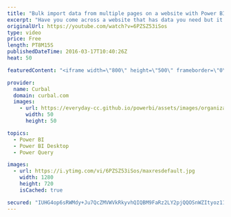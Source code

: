 ```yaml
---
title: "Bulk import data from multiple pages on a website with Power BI Desktop - Power BI Tips & Tricks #04"
excerpt: "Have you come across a website that has data you need but it is presented in multiple pages? Downloading page by page can be frustrating and time consuming. In this short video, I will show you how to iterate multiple pages on a website to import the data using Power BI.  LINK to NFL site: http://www.nfl.com/stats/categorystats?tabSeq=2&offensiveStatisticCategory=TEAM_PASSING&conference=ALL&role=TM&season=2015&seasonType=REG"
originalUrl: https://youtube.com/watch?v=6PZSZ53iSos
type: video
price: Free
length: PT8M15S
publishedDateTime: 2016-03-17T10:40:26Z
heat: 50

featuredContent: "<iframe width=\"800\" height=\"500\" frameborder=\"0\" src=\"https://www.youtube.com/embed/6PZSZ53iSos\" allow=\"accelerometer; autoplay; encrypted-media; gyroscope; picture-in-picture\" allowfullscreen></iframe>"

provider:
  name: Curbal
  domain: curbal.com
  images:
    - url: https://everyday-cc.github.io/powerbi/assets/images/organizations/curbal.com-50x50.jpg
      width: 50
      height: 50

topics:
  - Power BI
  - Power BI Desktop
  - Power Query

images:
  - url: https://i.ytimg.com/vi/6PZSZ53iSos/maxresdefault.jpg
    width: 1280
    height: 720
    isCached: true

secured: "IUHG4op6sRWMdy+Ju7QcZMVWVkRkyvhQIQBM9FaRz2LY2pjQQOSnWZItyoz11EBj4Lr62e1tZo72AXEXmLJb36xtF81/Sjgivw6WSAy6LfEyDRKQB/EYC4CKsfT/JnDegczo46QyqZvOQTPStr+8swA/D7G+ePVLE8UqPC3SDfSDMMFOOGJYuHBFS/VhmHl59L/6XRrVfUj8jhmEFiktF28Q6Qq8oc8Lko+omw2Tk8xJVLar+Tl9ZCeWqnHo6dmS1xl1mNJwQZWi4KbPFBy4m26PcKkAlpoPW2p2BJ/xKgtXKbvDp58ce59plVHhyg4yfl/9+nWAPaztqhyrXv2H0P2+Aft3j3kB0xYWlfR5uLo0849tMVxkAtFzV+HGxxj3hz1Khp1ogkG55+wuw1iujGqv+s9zEK7swXFzKSseLqY=;hdBEeoH1ZcjtgKFOxPdMDQ=="
---
```


